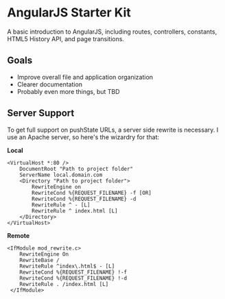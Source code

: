 # AngularJS Starter Kit

A basic introduction to AngularJS, including routes, controllers, constants, HTML5 History API, and page transitions.

## Goals

- Improve overall file and application organization
- Clearer documentation
- Probably even more things, but TBD

## Server Support

To get full support on pushState URLs, a server side rewrite is necessary. I use an Apache server, so here's the wizardry for that:

**Local**

~~~~
<VirtualHost *:80 />
    DocumentRoot "Path to project folder"
    ServerName local.domain.com
    <Directory "Path to project folder">
        RewriteEngine on
        RewriteCond %{REQUEST_FILENAME} -f [OR]
        RewriteCond %{REQUEST_FILENAME} -d
        RewriteRule ^ - [L]
        RewriteRule ^ index.html [L]
    </Directory>
</VirtualHost>
~~~~

**Remote**

~~~~
<IfModule mod_rewrite.c>
    RewriteEngine On
    RewriteBase /
    RewriteRule ^index\.html$ - [L]
    RewriteCond %{REQUEST_FILENAME} !-f
    RewriteCond %{REQUEST_FILENAME} !-d
    RewriteRule . /index.html [L]
 </IfModule>
~~~~
